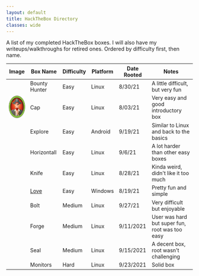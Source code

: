 ```yaml
---
layout: default
title: HackTheBox Directory
classes: wide
---
```

A list of my completed HackTheBox boxes. I will also have my writeups/walkthroughs for retired ones. Ordered by difficulty first, then name.
<br />

| Image | Box Name  | Difficulty | Platform | Date Rooted | Notes |
| ------------- | ------------- | ------------- | ------------- |------------- |------------- |
| | Bounty Hunter | Easy | Linux | 8/30/21 | A little difficult, but very fun |
| <img src="https://github.com/susMdT/Nigerald/blob/master/assets/images/70ea3357a2d090af11a0953ec8717e90.webp" width="60" height="60" unselectable="on" /> | Cap | Easy | Linux | 8/03/21 | Very easy and good introductory box |
| | Explore | Easy | Android | 9/19/21 | Similar to Linux and back to the basics |
| | Horizontall | Easy | Linux | 9/6/21 | A lot harder than other easy boxes |
| | Knife | Easy | Linux | 8/28/21 | Kinda weird, didn't like it too much |
| | <a href="https://susmdt.github.io/Nigerald/HTB/Love"> Love </a>  | Easy | Windows | 8/19/21 | Pretty fun and simple |
| | Bolt | Medium | Linux | 9/27/21 | Very difficult but enjoyable |
| | Forge | Medium | Linux | 9/11/2021 | User was hard but super fun, root was too easy |
| | Seal | Medium | Linux | 9/15/2021 | A decent box, root wasn't challenging |
| | Monitors | Hard | Linux | 9/23/2021 | Solid box |
